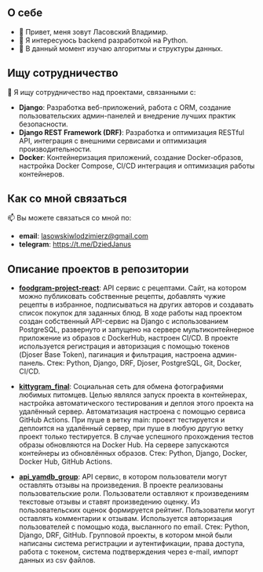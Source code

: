 ## О себе
- 👋 Привет, меня зовут Ласовский Владимир.
- 👀 Я интересуюсь backend разработкой на Python.
- 🌱 В данный момент изучаю алгоритмы и структуры данных.

## Ищу сотрудничество

💞️ Я ищу сотрудничество над проектами, связанными с:

- **Django**: Разработка веб-приложений, работа с ORM, создание пользовательских админ-панелей и внедрение лучших практик безопасности.
- **Django REST Framework (DRF)**: Разработка и оптимизация RESTful API, интеграция с внешними сервисами и оптимизация производительности.
- **Docker**: Контейнеризация приложений, создание Docker-образов, настройка Docker Compose, CI/CD интеграция и оптимизация работы контейнеров.

## Как со мной связаться

📫 Вы можете связаться со мной по:
- **email**: lasowskiwlodzimierz@gmail.com
- **telegram**: https://t.me/DziedJanus

## Описание проектов в репозитории

- **[foodgram-project-react](https://github.com/herrShneider/foodgram-project-react)**:
  API сервис с рецептами. Сайт, на котором можно публиковать собственные рецепты, добавлять чужие рецепты в избранное, подписываться на других авторов и создавать список покупок для заданных блюд. В ходе работы над проектом создан собственный API-сервис на Django с использованием PostgreSQL, развернуто и запущено на сервере мультиконтейнерное приложение из образов с DockerHub, настроен CI/CD.
В проекте используется регистрация и авторизация с помощью токенов (Djoser Base Token), пагинация и фильтрация, настроена админ-панель.
Стек: Python, Django, DRF, Djoser, PostgreSQL, Git, Docker, CI/CD.

- **[kittygram_final](https://github.com/herrShneider/kittygram_final)**:
  Cоциальная сеть для обмена фотографиями любимых питомцев. Целью являлся запуск проекта в контейнерах, настройка автоматического тестирования и деплоя этого проекта на удалённый сервер. Автоматизация настроена с помощью сервиса GitHub Actions. При пуше в ветку main: проект тестируется и деплоится на удалённый сервер, при пуше в любую другую ветку проект только тестируется. В случае успешного прохождения тестов образы обновляются на Docker Hub. На сервере запускаются контейнеры из обновлённых образов.
Стек: Python, Django, Docker, Docker Hub, GitHub Actions.

- **[api_yamdb_group](https://github.com/herrShneider/api_yamdb_group)**:
  API сервис, в котором пользователи могут оставлять отзывы на произведения. В проекте реализованы пользовательские роли. Пользователи оставляют к произведениям текстовые отзывы и ставят произведению оценку. Из пользовательских оценок формируется рейтинг. Пользователи могут оставлять комментарии к отзывам. Используется авторизация пользователей с помощью кода, высланного по email.
Стек: Python, Django, DRF, GitHub. Групповой проекты, в котором мной были написаны система регистрации и аутентификации, права доступа, работа с токеном, система подтверждения через e-mail, импорт данных из csv файлов.

<!---
herrShneider/herrShneider is a ✨ special ✨ repository because its `README.md` (this file) appears on your GitHub profile.
You can click the Preview link to take a look at your changes.
--->

